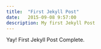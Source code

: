 ```yaml
---
title:  "First Jekyll Post"
date:   2015-09-08 9:57:00
description: My first Jekyll Post
---
```


Yay! First Jekyll Post Complete.

